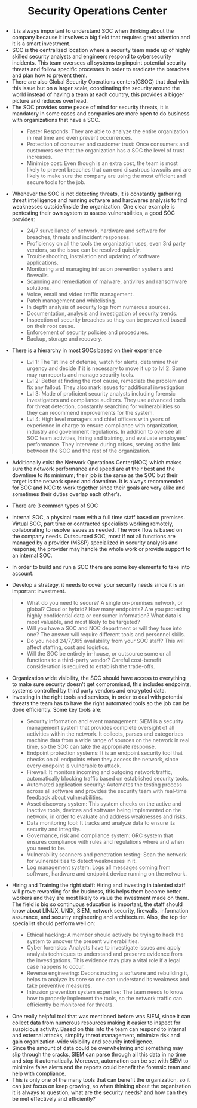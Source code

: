 # <p align="center"> Security Operations Center

* It is always important to understand SOC when thinking about the company because it involves a big field that requires great attention and it is a smart investment. 
* SOC is the centralized location where a security team made up of highly skilled security analysts and engineers respond to cybersecurity incidents. This team oversees all systems to pinpoint potential security threats and follow specific processes in order to eradicate the breaches and plan how to prevent them.
* There are also Global Security Operations centers(GSOC) that deal with this issue but on a larger scale, coordinating the security around the world instead of having a team at each country, this provides a bigger picture and reduces overhead.
* The SOC provides some peace of mind for security threats, it is mandatory in some cases and companies are more open to do business with organizations that have a SOC.
> * Faster Responds: They are able to analyze the entire organization in real time and even prevent occurrences.
> * Protection of consumer and customer trust: Once consumers and customers see that the organization has a SOC the level of trust increases.
> * Minimize cost: Even though is an extra cost, the team is most likely to prevent breaches that can end disastrous lawsuits and are likely to make sure the company are using the most efficient and secure tools for the job.

* Whenever the SOC is not detecting threats, it is constantly gathering threat intelligence and running software and hardwares analysis to find weaknesses outside/inside the organization. One clear example is pentesting their own system to assess vulnerabilities, a good SOC provides:
> * 24/7 surveillance of network, hardware and software for breaches, threats and incident responses.
> * Proficiency on all the tools the organization uses, even 3rd party vendors, so the issue can be resolved quickly.
> * Troubleshooting, installation and updating of software applications.
> * Monitoring and managing intrusion prevention systems and firewalls.
> * Scanning and remediation of malware, antivirus and ransomware solutions.
> * Voice, email and video traffic management.
> * Patch management and whitelisting.
> * In depth analysis of security logs from numerous sources.
> * Documentation, analysis and investigation of security trends.
> * Inspection of security breaches so they can be prevented based on their root cause.
> * Enforcement of security policies and procedures.
> * Backup, storage and recovery.

* There is a hierarchy in most SOCs based on their experience
> * Lvl 1: The 1st line of defense, watch for alerts, determine their urgency and decide if it is necessary to move it up to lvl 2. Some may run reports and manage security tools.
> * Lvl 2: Better at finding the root cause, remediate the problem and fix any fallout. They also mark issues for additional investigation
> * Lvl 3: Made of proficient security analysts including forensic investigators and compliance auditors. They use advanced tools for threat detection, constantly searching for vulnerabilities so they can recommend improvements for the system.
> * Lvl 4: High level managers and chief officers with years of experience in charge to ensure compliance with organization, industry and government regulations. In addition to oversee all SOC team activities, hiring and training, and evaluate employees’ performance. They intervene during crises, serving as the link between the SOC and the rest of the organization. 

* Additionally exist the Network Operations Center(NOC) which makes sure the network performance and speed are at their best and the downtime to its minimum; their job is the same as the SOC but their target is the network speed and downtime. It is always recommended for SOC and NOC to work together since their goals are very alike and sometimes their duties overlap each other’s.

* There are 3 common types of SOC
* Internal SOC, a physical room with a full time staff based on premises. Virtual SOC, part time or contracted specialists working remotely, collaborating to resolve issues as needed. The work flow is based on the company needs. Outsourced SOC, most if not all functions are managed by a provider (MSSP) specialized in security analysis and response; the provider may handle the whole work or provide support to an internal SOC.
* In order to build and run a SOC there are some key elements to take into account.
* Develop a strategy, it needs to cover your security needs since it is an important investment.
> * What do you need to secure? A single on-premises network, or global? Cloud or hybrid? How many endpoints? Are you protecting highly confidential data or consumer information? What data is most valuable, and most likely to be targeted?
> * Will you have a SOC and NOC department or will they fuse into one? The answer will require different tools and personnel skills.
> * Do you need 24/7/365 availability from your SOC staff? This will affect staffing, cost and logistics.
> * Will the SOC be entirely in-house, or outsource some or all functions to a third-party vendor? Careful cost-benefit consideration is required to establish the trade-offs.

* Organization wide visibility, the SOC should have access to everything to make sure security doesn’t get compromised, this includes endpoints, systems controlled by third party vendors and encrypted data.
* Investing in the right tools and services, in order to deal with potential threats the team has to have the right automated tools so the job can be done efficiently. Some key tools are:
> * Security information and event management: SIEM is a security management system that provides complete oversight of all activities within the network. It collects, parses and categorizes machine data from a wide range of sources on the network in real time, so the SOC can take the appropriate response.
> * Endpoint protection systems: It is an endpoint security tool that checks on all endpoints when they access the network, since every endpoint is vulnerable to attack.
> * Firewall: It monitors incoming and outgoing network traffic, automatically blocking traffic based on established security tools.
> * Automated application security: Automates the testing process across all software and provides the security team with real-time feedback about vulnerabilities.
> * Asset discovery system: This system checks on the active and inactive tools, devices and software being implemented on the network, in order to evaluate and address weaknesses and risks.
> * Data monitoring tool: It tracks and analyze data to ensure its security and integrity.
> * Governance, risk and compliance system: GRC system that ensures compliance with rules and regulations where and when you need to be.
> * Vulnerability scanners and penetration testing: Scan the network for vulnerabilities to detect weaknesses in it.
> * Log management system: Logs all messages coming from software, hardware and endpoint device running on the network.

* Hiring and Training the right staff: Hiring and investing in talented staff will prove rewarding for the business, this helps them become better workers and they are most likely to value the investment made on them. The field is big so continuous education is important, the staff should know about LINUX, UNIX, SIEM, network security, firewalls, information assurance, and security engineering and architecture. Also, the top tier specialist should perform well on:
> * Ethical hacking: A member should actively be trying to hack the system to uncover the present vulnerabilities.
> * Cyber forensics: Analysts have to investigate issues and apply analysis techniques to understand and preserve evidence from the investigations. This evidence may play a vital role if a legal case happens to occur.
> * Reverse engineering: Deconstructing a software and rebuilding it, helps to analyze its core so one can understand its weakness and take preventive measures.
> * Intrusion prevention system expertise: The team needs to know how to properly implement the tools, so the network traffic can efficiently be monitored for threats.

* One really helpful tool that was mentioned before was SIEM, since it can collect data from numerous resources making it easier to inspect for suspicious activity. Based on this info the team can respond to internal and external attacks, simplify threat management, minimize risk and gain organization-wide visibility and security intelligence.
* Since the amount of data could be overwhelming and something may slip through the cracks, SIEM can parse through all this data in no time and stop it automatically. Moreover, automation can be set with SIEM to minimize false alerts and the reports could benefit the forensic team and help with compliance. 
* This is only one of the many tools that can benefit the organization, so it can just focus on keep growing, so when thinking about the organization it is always to question, what are the security needs? and how can they be met effectively and efficiently? 
